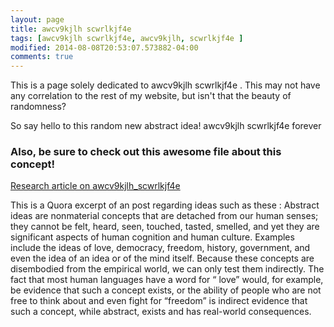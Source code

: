 ```yaml
---
layout: page
title: awcv9kjlh scwrlkjf4e 
tags: [awcv9kjlh scwrlkjf4e, awcv9kjlh, scwrlkjf4e ]
modified: 2014-08-08T20:53:07.573882-04:00
comments: true
---
```



<p>This is a page solely dedicated to awcv9kjlh scwrlkjf4e .  This may not have any correlation to the rest of my website, but isn't that the beauty of randomness? </p>

<p> So say hello to this random new abstract idea! awcv9kjlh scwrlkjf4e  forever </p>


<h3>Also, be sure to check out this awesome file about this concept! </h3>
<a href="/assets/awcv9kjlh scwrlkjf4e.pdf" target="_blank">Research article on awcv9kjlh_scwrlkjf4e</a>


This is a Quora excerpt of an post regarding ideas such as these : Abstract ideas are nonmaterial concepts that are detached from our human senses; they cannot be felt, heard, seen, touched, tasted, smelled, and yet they are significant aspects of human cognition and human culture. Examples include the ideas of love, democracy, freedom, history, government, and even the idea of an idea or of the mind itself. Because these concepts are disembodied from the empirical world, we can only test them indirectly. The fact that most human languages have a word for “ love” would, for example, be evidence that such a concept exists, or the ability of people who are not free to think about and even fight for “freedom” is indirect evidence that such a concept, while abstract, exists and has real-world consequences. 
